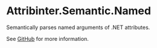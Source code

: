 # Attribinter.Semantic.Named

Semantically parses named arguments of .NET attributes.

See [GitHub](https://github.com/Attribinter/Attribinter.Semantic.Named) for more information.